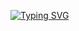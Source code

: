 [![Typing SVG](https://readme-typing-svg.demolab.com?font=Fira+Code&weight=600&pause=1000&color=BA55D3&center=true&vCenter=true&random=false&width=500&lines=2024-02-16+~+2024-08-01+%ED%92%80%EC%8A%A4%ED%83%9D+%EA%B5%AD%EB%B9%84%EA%B5%90%EC%9C%A1+%F0%9F%92%BB)](https://git.io/typing-svg)
